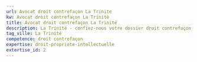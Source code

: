 ```yaml
---
url: Avocat droit contrefaçon La Trinite
kw: Avocat droit contrefaçon La Trinité
title: Avocat droit contrefaçon La Trinité
description: La Trinité - confiez-nous votre dossier droit contrefaçon
tag_ville: La Trinité
competence: droit contrefaçon
expertise: droit-propriete-intellectuelle
extertise_id: 2
---
```

